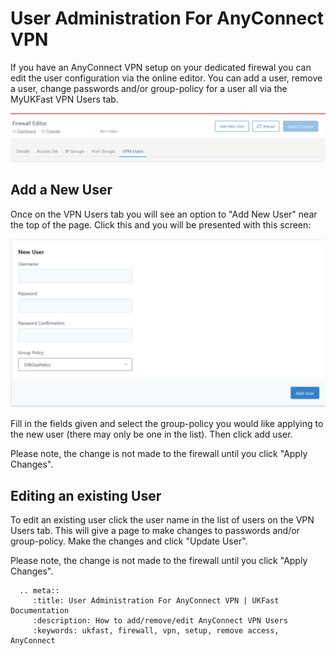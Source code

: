 # User Administration For AnyConnect VPN

If you have an AnyConnect VPN setup on your dedicated firewal you can edit the user configuration via the online editor.  You can 
add a user, remove a user, change passwords and/or group-policy for a user all via the MyUKFast VPN Users tab.

![VPN Users Tab](files/UserTab.png)

## Add a New User

Once on the VPN Users tab you will see an option to "Add New User" near the top of the page.  Click this and you will be presented
with this screen:

![New User](files/NewUser.PNG)

Fill in the fields given and select the group-policy you would like applying to the new user (there may only be one in the list).  Then 
click add user.

Please note, the change is not made to the firewall until you click "Apply Changes".

## Editing an existing User

To edit an existing user click the user name in the list of users on the VPN Users tab.  This will give a page to make changes to passwords and/or group-policy.  Make the changes and click "Update User".

Please note, the change is not made to the firewall until you click "Apply Changes".

```eval_rst
  .. meta::
     :title: User Administration For AnyConnect VPN | UKFast Documentation
     :description: How to add/remove/edit AnyConnect VPN Users
     :keywords: ukfast, firewall, vpn, setup, remove access, AnyConnect
```
